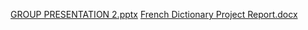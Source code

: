 [GROUP PRESENTATION 2.pptx](https://github.com/Simon-Joshua/COS-101-GROUP-PROJECT/files/14229705/GROUP.PRESENTATION.2.pptx)
[French Dictionary Project Report.docx](https://github.com/Simon-Joshua/COS-101-GROUP-PROJECT/files/14227364/French.Dictionary.Project.Report.docx)
